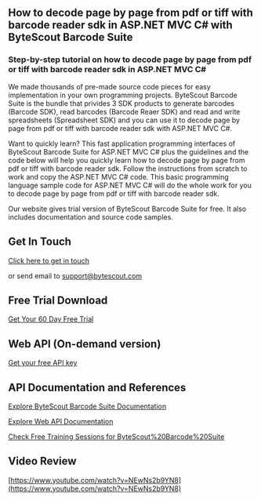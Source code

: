 ## How to decode page by page from pdf or tiff with barcode reader sdk in ASP.NET MVC C# with ByteScout Barcode Suite

### Step-by-step tutorial on how to decode page by page from pdf or tiff with barcode reader sdk in ASP.NET MVC C#

We made thousands of pre-made source code pieces for easy implementation in your own programming projects. ByteScout Barcode Suite is the bundle that privides 3  SDK products to generate barcodes (Barcode SDK), read barcodes (Barcode Reaer SDK) and read and write spreadsheets (Spreadsheet SDK) and you can use it to decode page by page from pdf or tiff with barcode reader sdk with ASP.NET MVC C#.

Want to quickly learn? This fast application programming interfaces of ByteScout Barcode Suite for ASP.NET MVC C# plus the guidelines and the code below will help you quickly learn how to decode page by page from pdf or tiff with barcode reader sdk. Follow the instructions from scratch to work and copy the ASP.NET MVC C# code. This basic programming language sample code for ASP.NET MVC C# will do the whole work for you to decode page by page from pdf or tiff with barcode reader sdk.

Our website gives trial version of ByteScout Barcode Suite for free. It also includes documentation and source code samples.

## Get In Touch

[Click here to get in touch](https://bytescout.zendesk.com/hc/en-us/requests/new?subject=ByteScout%20Barcode%20Suite%20Question)

or send email to [support@bytescout.com](mailto:support@bytescout.com?subject=ByteScout%20Barcode%20Suite%20Question) 

## Free Trial Download

[Get Your 60 Day Free Trial](https://bytescout.com/download/web-installer?utm_source=github-readme)

## Web API (On-demand version)

[Get your free API key](https://pdf.co/documentation/api?utm_source=github-readme)

## API Documentation and References

[Explore ByteScout Barcode Suite Documentation](https://bytescout.com/documentation/index.html?utm_source=github-readme)

[Explore Web API Documentation](https://pdf.co/documentation/api?utm_source=github-readme)

[Check Free Training Sessions for ByteScout%20Barcode%20Suite](https://academy.bytescout.com/)

## Video Review

[https://www.youtube.com/watch?v=NEwNs2b9YN8](https://www.youtube.com/watch?v=NEwNs2b9YN8)